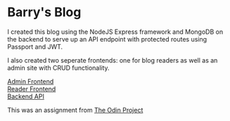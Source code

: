 # Barry's Blog
I created this blog using the NodeJS Express framework and MongoDB on the backend to serve up an API endpoint with protected routes using Passport and JWT.

I also created two seperate frontends: one for blog readers as well as an admin site with CRUD functionality.  

[Admin Frontend](https://upbeat-neumann-61c68c.netlify.app/)  
[Reader Frontend](https://jolly-torvalds-e76ec6.netlify.app/)  
[Backend API](https://sheltered-peak-99436.herokuapp.com/articles)

This was an assignment from [The Odin Project](https://www.theodinproject.com/lessons/blog-api)
